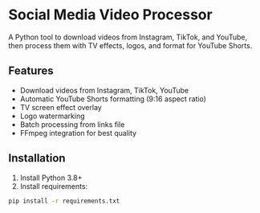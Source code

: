 # Social Media Video Processor

A Python tool to download videos from Instagram, TikTok, and YouTube, then process them with TV effects, logos, and format for YouTube Shorts.


## Features
- Download videos from Instagram, TikTok, YouTube
- Automatic YouTube Shorts formatting (9:16 aspect ratio)
- TV screen effect overlay
- Logo watermarking
- Batch processing from links file
- FFmpeg integration for best quality

## Installation
1. Install Python 3.8+
2. Install requirements:
```bash
pip install -r requirements.txt